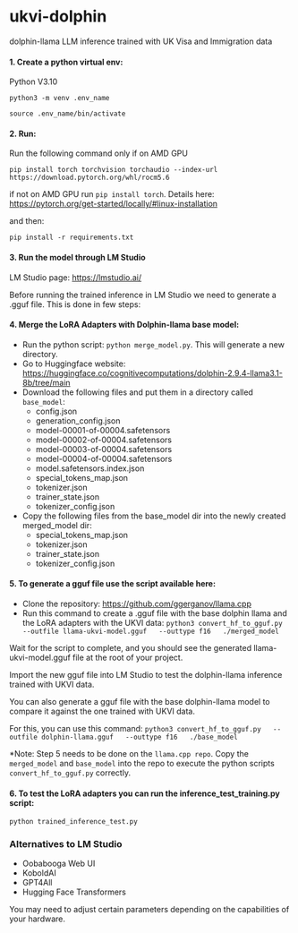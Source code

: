 # ukvi-dolphin
dolphin-llama LLM inference trained with UK Visa and Immigration data 


#### 1. Create a python virtual env:
Python V3.10

`python3 -m venv .env_name`

`source .env_name/bin/activate`

#### 2. Run:
Run the following command only if on AMD GPU

`pip install torch torchvision torchaudio --index-url https://download.pytorch.org/whl/rocm5.6`


if not on AMD GPU run `pip install torch`. Details here: https://pytorch.org/get-started/locally/#linux-installation

and then:

`pip install -r requirements.txt`

#### 3. Run the model through LM Studio
LM Studio page: https://lmstudio.ai/


Before running the trained inference in LM Studio we need to generate a .gguf file.
This is done in few steps:

#### 4. Merge the LoRA Adapters with Dolphin-llama base model:
- Run the python script: `python merge_model.py`. This will generate a new directory.
- Go to Huggingface website: https://huggingface.co/cognitivecomputations/dolphin-2.9.4-llama3.1-8b/tree/main
- Download the following files and put them in a directory called `base_model`:
    - config.json 
    - generation_config.json 
    - model-00001-of-00004.safetensors
    - model-00002-of-00004.safetensors
    - model-00003-of-00004.safetensors
    - model-00004-of-00004.safetensors
    - model.safetensors.index.json
    - special_tokens_map.json
    - tokenizer.json
    - trainer_state.json
    - tokenizer_config.json
- Copy the following files from the base_model dir into the newly created merged_model dir:
    - special_tokens_map.json 
    - tokenizer.json
    - trainer_state.json
    - tokenizer_config.json


#### 5. To generate a gguf file use the script available here:
- Clone the repository: https://github.com/ggerganov/llama.cpp
- Run this command to create a .gguf file with the base dolphin llama and the LoRA adapters with the UKVI data:
`python3 convert_hf_to_gguf.py   --outfile llama-ukvi-model.gguf   --outtype f16   ./merged_model`

Wait for the script to complete, and you should see the generated llama-ukvi-model.gguf file at the root of your project.

Import the new gguf file into LM Studio to test the dolphin-llama inference trained with UKVI data.

You can also generate a gguf file with the base dolphin-llama model to compare it against the one 
trained with UKVI data. 

For this, you can use this command:  `python3 convert_hf_to_gguf.py   --outfile dolphin-llama.gguf   --outtype f16   ./base_model`


*Note: Step 5 needs to be done on the `llama.cpp repo`. Copy the `merged_model` and `base_model` into the repo to execute the 
python scripts `convert_hf_to_gguf.py` correctly.

#### 6. To test the LoRA adapters you can run the inference_test_training.py script:
`python trained_inference_test.py`


### Alternatives to LM Studio
- Oobabooga Web UI
- KoboldAI
- GPT4All
- Hugging Face Transformers

You may need to adjust certain parameters depending on the capabilities of your hardware.